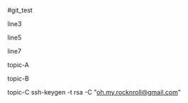 #git_test

line3

line5

line7

topic-A

topic-B

topic-C
ssh-keygen -t rsa -C "oh.my.rocknroll@gmail.com"